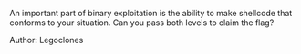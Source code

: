 An important part of binary exploitation is the ability to make shellcode that conforms to your situation. Can you pass both levels to claim the flag?

Author: Legoclones
